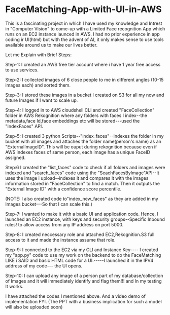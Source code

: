# FaceMatching-App-with-UI-in-AWS

This is a fascinating project in which I have used my knowledge and Intrest in "Computer Vision" to come-up with a Limited Face recognition App which runs on an EC2 instance launced in AWS. I had no prior experience in app coding ir UI(html) but with the advent of AI, it only makes sense to use tools available around us to make our lives better.

Let me Explain with Brief Steps:

Step-1: I created an AWS free tier account where i have 1 year free access to use services.


Step-2: I collected images of 6 close people to me in different angles (10-15 images each) and sorted them.


Step-3: I stored these images in a bucket I created on S3 for all my now and future Images if I want to scale up.


Step-4: I logged in to AWS cloudshell CLI and created "FaceCollection" folder in AWS Rekognition where any folders with faces I index--the metadata,face Id,face embeddings etc will be stored---used the "IndexFaces" API.


Step-5: I created 3 python Scripts--"index_faces"--Indexes the folder in my bucket with all images and attaches the folder name(person's name) as an "ExternalImageID". This will be ouput during rekognition because even if AWS indexes faces of same person, each image has a unique FaceID assigned.


Step:6 I created the "list_faces" code to check if all folders and images were indexed and "search_faces" code using the "SeachFacesByImage"API--It uses the image i upload--indexes it and compares it with the images information stored in "FaceCollection" to find a match. Then it outputs the "External Image ID" with a confidence score percentile.



(NOTE: I also created code to"index_new_faces" as they are added in my Images bucket---So that I can scale this.)



Step-7: I wanted to make it with a basic UI and application code. Hence, I launched an EC2 instance, with keys and security groups--Specific Inbound rules! to allow access from any IP address on port 5000.


Step-8: I created neccessary role and attached EC2,Rekognition.S3 full access to it and made the instance assume that role.


Step-9: I connected to the EC2 via my CLI and Instance Key---- I created my "app.py" code to use my work on the backend to do the FaceMatching LIKE i SAID and basic HTML code for a UI.-----I launched it in the IPV4 address of my code--- the UI opens.


Step-10: I can upload any image of a person part of my database/collection of Images and it will immediately identify and flag them!!! and In my testing It works.

I have attached the codes I mentioned above. And a video demo of implementation FYI.
(The PPT with a business implication for such a model will also be uploaded soon)


